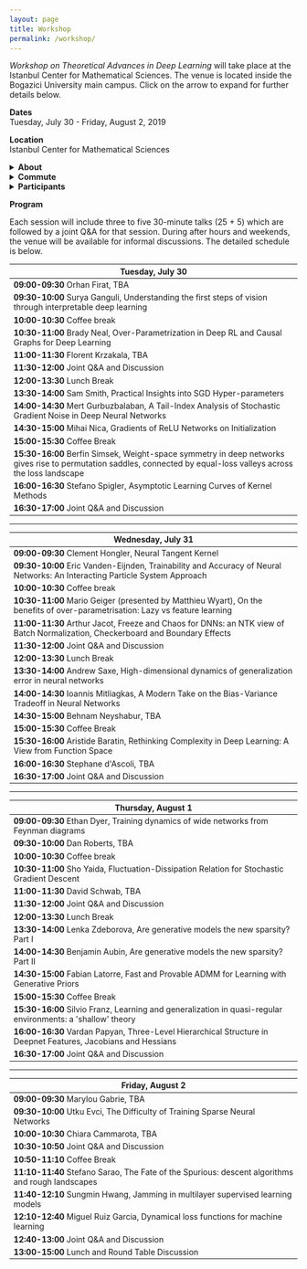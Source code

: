 ```yaml
---
layout: page
title: Workshop
permalink: /workshop/
---
```


_Workshop on Theoretical Advances in Deep Learning_ will take place at the Istanbul Center for Mathematical Sciences. The venue is located inside the Bogazici University main campus. Click on the arrow to expand for further details below.   

**Dates**  
Tuesday, July 30 - Friday, August 2, 2019   

**Location**  
Istanbul Center for Mathematical Sciences

<details>
    <summary>
        <b>
            About
        </b>
    </summary>
    <p markdown="1">  

        __Abstract:__ During the past few years, differentiable programming as a paradigm of deep learning provided cutting edge applications of machine learning in large scale problems in wide areas covering vision, speech, translation, and various autonomous machines. However, the success rate of working models is much faster than the scientific progress on understanding the working principles of such systems. More recently, theoretical developments shed some light on the inner workings of toy models on simple tasks, yet the community is still missing theoretical results that have strong predictive power on what to expect from large scale models on complex tasks and how to design them to improve their performance. In an attempt to move towards deeper understanding, we aim to bring together a group of researchers interested in the theoretical understanding of deep learning. The workshop is devoted to reviewing the most recent literature to bring everyone at the same level in terms of our current understanding, further, we will discuss theoretical challenges and propose ways to move forward. We will also devote one day of the workshop to interact with the local machine learning community that will include an opportunity for interested advanced students to introduce themselves and we will have a public lecture covering current trends in machine learning.  

    </p>
    <p>
        <p><strong>Topics:</strong></p>
        <ul>
        <li>Toy models that exhibit characteristic features of large scale systems  </li>
        <li>Scaling laws of neural networks with their degrees of freedom  </li>
        <li>Algorithmic effects and regularization in training neural networks  </li>
        <li>The role of the structure in data and teacher-student networks  </li>
        <li>Limiting behavior of simple models  </li>
        <li>Statistical physics approach to neural networks implications and its limits  </li> 
        <li>The role of priors on the performance of models </li>
        </ul>
    </p>
</details>

<details>
    <summary>
        <b markdown="1">
            Commute
        </b>
    </summary>
    <p markdown="1">  

        The subway station next to the campus is [Bogazici Universitesi Istasyonu](https://goo.gl/maps/VrC42pG9vi7u2vpW9). It is the last stop on line M6. Take line M2 (goes through Taksim) and transfer at the station called **Levent** (you can't miss it!).

        Commute to Bogazici University South Campus  
        ![commute](/assets/images/map1-.jpg)
        Closer look at the South Campus  
        ![campus](/assets/images/map2-.jpg)
        Zooming in on IMBM  
        ![venue](/assets/images/map3-.jpg)
       
    </p>
</details>


<details>
    <summary>
        <b markdown="1">
            Participants
        </b>
    </summary>
    <p>  
    <ul>
        <li>Ethem Alpaydin, Ozyegin University  </li>

        <li>Anima Anandkumar, Caltech &amp; NVIDIA  </li>

        <li>Benjamin Aubin, ENS  </li>

        <li>Aristide Baratin, MILA  </li>

        <li>David Belius, University of Basel  </li>

        <li>&dagger;Giulio Biroli, ENS  </li>

        <li>Chiara Cammarota, King's College London  </li>

        <li>Stephane d'Ascoli, ENS  </li>

        <li>Ethan Dyer, Google  </li>

        <li>Alp Eden, Bogazici University (retired)  </li>

        <li>Utku Evci, Google  </li>
        
        <li>Chiara Facciola, MOX - Politecnico di Milano  </li>

        <li>Orhan Firat, Google   </li>

        <li>Silvio Franz, Universite Paris-Sud  </li>

        <li>Marylou Gabrie, ENS  </li>

        <li>Surya Ganguli, Stanford   </li>
        
        <li>*Mario Geiger, EPFL  </li>

        <li>Caglar Gulcehre, DeepMind  (over VC) </li>

        <li>Mert Gurbuzbalaban, Rutgers Business School  </li>

        <li>Clement Hongler, EPFL  </li>

        <li>Sungmin Hwang, LPTMS  </li>

        <li>Melih Iseri, USC </li>  

        <li>Duygu Islakoglu, Koc University  </li>

        <li>Arthur Jacot, EPFL  </li>

        <li>Mehmet Kiral, Sophia University  </li>

        <li>Florent Krzakala, ENS  </li>

        <li>Fabian Latorre, EPFL  </li>

        <li>Ioannis Mitliagkas, MILA  </li>

        <li>Muhittin Mungan, Uni Bonn  </li>

        <li>Brady Neal, MILA  </li>

        <li>Behnam Neyshabur, NYU  </li>

        <li>Mihai Nica, University of Toronto  </li>

        <li>Ekin Ozman, Bogazici University  </li>

        <li>Vardan Papyan, Stanford  </li>

        <li>Dan Roberts, Diffeo Labs  </li>

        <li>Miguel Ruiz Garcia, University of Pennsylvania  </li>

        <li>&dagger;Levent Sagun, EPFL   </li>

        <li>Stefano Sarao, CEA   </li>

        <li>Andrew Saxe, University of Oxford  </li>

        <li>Berrenur Saylam, Bogazici University  </li>

        <li>David Schwab, CUNY  </li>

        <li>Berfin Simsek, EPFL  </li>

        <li>Sam Smith, DeepMind  </li>

        <li>Stefano Spigler, EPFL  </li>

        <li>Eric Vanden-Eijnden, NYU  </li>

        <li>&dagger;Matthieu Wyart, EPFL  </li>

        <li>Sho Yaida, Facebook AI  </li>

        <li>Lenka Zdeborova, CEA <br/>
        &dagger;: Organizers, *: To be confirmed</li>
    </ul>
    </p>
</details>

**Program**    
 
Each session will include three to five 30-minute talks (25 + 5) which are followed by a joint Q&A for that session. During after hours and weekends, the venue will be available for informal discussions. The detailed schedule is below. 

| Tuesday, July 30   |
|--------|
| **09:00-09:30** Orhan Firat, TBA |
| **09:30-10:00** Surya Ganguli, Understanding the first steps of vision through interpretable deep learning |
| **10:00-10:30** Coffee break |
| **10:30-11:00** Brady Neal, Over-Parametrization in Deep RL and Causal Graphs for Deep Learning |
| **11:00-11:30** Florent Krzakala, TBA |
| **11:30-12:00** Joint Q&A and Discussion |
| **12:00-13:30** Lunch Break |
| **13:30-14:00** Sam Smith, Practical Insights into SGD Hyper-parameters |
| **14:00-14:30** Mert Gurbuzbalaban, A Tail-Index Analysis of Stochastic Gradient Noise in Deep Neural Networks |
| **14:30-15:00** Mihai Nica, Gradients of ReLU Networks on Initialization  |
| **15:00-15:30** Coffee Break |
| **15:30-16:00** Berfin Simsek, Weight-space symmetry in deep networks gives rise to permutation saddles, connected by equal-loss valleys across the loss landscape |
| **16:00-16:30** Stefano Spigler, Asymptotic Learning Curves of Kernel Methods |
| **16:30-17:00** Joint Q&A and Discussion |

---

|Wednesday, July 31|
|------- |
|**09:00-09:30** Clement Hongler, Neural Tangent Kernel|
|**09:30-10:00** Eric Vanden-Eijnden, Trainability and Accuracy of Neural Networks: An Interacting Particle System Approach|
|**10:00-10:30** Coffee break|
|**10:30-11:00** Mario Geiger (presented by Matthieu Wyart), On the benefits of over-parametrisation: Lazy vs feature learning|
|**11:00-11:30** Arthur Jacot, Freeze and Chaos for DNNs: an NTK view of Batch Normalization, Checkerboard and Boundary Effects|
|**11:30-12:00** Joint Q&A and Discussion|
|**12:00-13:30** Lunch Break|
|**13:30-14:00** Andrew Saxe, High-dimensional dynamics of generalization error in neural networks|
|**14:00-14:30** Ioannis Mitliagkas, A Modern Take on the Bias-Variance Tradeoff in Neural Networks|
|**14:30-15:00** Behnam Neyshabur, TBA|
|**15:00-15:30** Coffee Break|
|**15:30-16:00** Aristide Baratin, Rethinking Complexity in Deep Learning: A View from Function Space|
|**16:00-16:30** Stephane d'Ascoli, TBA|
|**16:30-17:00** Joint Q&A and Discussion|

--- 

|Thursday, August 1|
|------- |
|**09:00-09:30** Ethan Dyer, Training dynamics of wide networks from Feynman diagrams |
|**09:30-10:00** Dan Roberts, TBA |
|**10:00-10:30** Coffee break|
|**10:30-11:00** Sho Yaida, Fluctuation-Dissipation Relation for Stochastic Gradient Descent |
|**11:00-11:30** David Schwab, TBA |
|**11:30-12:00** Joint Q&A and Discussion|
|**12:00-13:30** Lunch Break|
|**13:30-14:00** Lenka Zdeborova, Are generative models the new sparsity? Part I |
|**14:00-14:30** Benjamin Aubin, Are generative models the new sparsity? Part II |
|**14:30-15:00** Fabian Latorre, Fast and Provable ADMM for Learning with Generative Priors |
|**15:00-15:30** Coffee Break|
|**15:30-16:00** Silvio Franz, Learning and generalization in quasi-regular environments: a 'shallow' theory |
|**16:00-16:30** Vardan Papyan, Three-Level Hierarchical Structure in Deepnet Features, Jacobians and Hessians |
|**16:30-17:00** Joint Q&A and Discussion|

---

|Friday, August 2|
|------- |
|**09:00-09:30** Marylou Gabrie, TBA |
|**09:30-10:00** Utku Evci, The Difficulty of Training Sparse Neural Networks |
|**10:00-10:30** Chiara Cammarota, TBA|
|**10:30-10:50** Joint Q&A and Discussion|
|**10:50-11:10** Coffee Break|
|**11:10-11:40** Stefano Sarao, The Fate of the Spurious: descent algorithms and rough landscapes |
|**11:40-12:10** Sungmin Hwang, Jamming in multilayer supervised learning models |
|**12:10-12:40** Miguel Ruiz Garcia, Dynamical loss functions for machine learning |
|**12:40-13:00** Joint Q&A and Discussion|
|**13:00-15:00** Lunch and Round Table Discussion |

